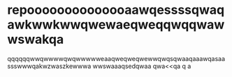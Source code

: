 # repoooooooooooooaawqessssqwaqawkwwkwwqwewaeqweqqwqqwawwswakqa
qqqqqqwwqwwwwqwqwwwwweaaqweqweqwewwqwqsqwaaqaaawqasaassswwwqakwzwaszkewwwa
wwswaaaqsedqwaa
qwa<<qa
q
a
